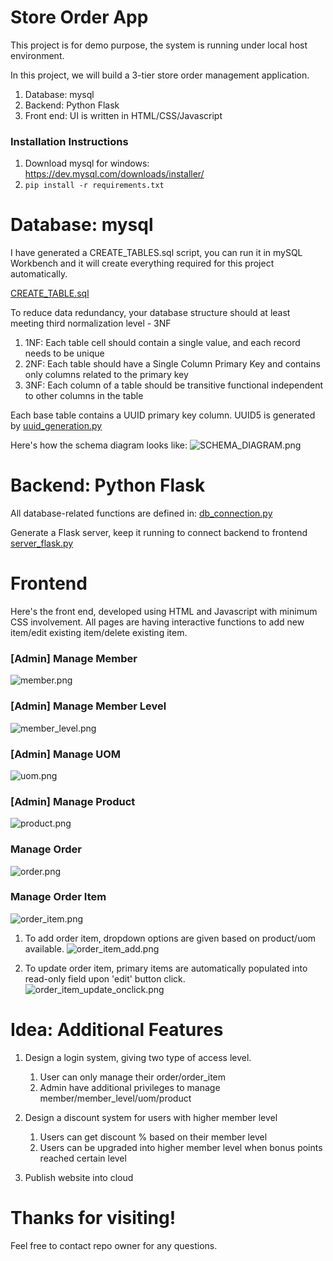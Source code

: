 # Store Order App

This project is for demo purpose, the system is running under local host environment.

In this project, we will build a 3-tier store order management application.
1. Database: mysql
2. Backend: Python Flask
3. Front end: UI is written in HTML/CSS/Javascript


### Installation Instructions
1. Download mysql for windows: https://dev.mysql.com/downloads/installer/
2. `pip install -r requirements.txt`



# Database: mysql

I have generated a CREATE_TABLES.sql script, you can run it in mySQL Workbench and it will create everything required for this project automatically.

[CREATE_TABLE.sql](/Database/CREATE%20TABLES.sql)

To reduce data redundancy, your database structure should at least meeting third normalization level - 3NF
1. 1NF: Each table cell should contain a single value, and each record needs to be unique
2. 2NF: Each table should have a Single Column Primary Key and contains only columns related to the primary key
3. 3NF: Each column of a table should be transitive functional independent to other columns in the table

Each base table contains a UUID primary key column. 
UUID5 is generated by [uuid_generation.py](/Backend/uuid_generation.py)

Here's how the schema diagram looks like:
![SCHEMA_DIAGRAM.png](/Database/SCHEMA_DIAGRAM.png)



# Backend: Python Flask
All database-related functions are defined in:
[db_connection.py](Backend/db_connection.py)

Generate a Flask server, keep it running to connect backend to frontend
[server_flask.py](/Frontend/server_flask.py)

   

# Frontend 
Here's the front end, developed using HTML and Javascript with minimum CSS involvement. All pages are having interactive functions to add new item/edit existing item/delete existing item.

### [Admin] Manage Member
![member.png](/Misc/member.PNG)

### [Admin] Manage Member Level
![member_level.png](/Misc/member_level.PNG)

### [Admin] Manage UOM
![uom.png](/Misc/uom.PNG)

### [Admin] Manage Product
![product.png](/Misc/product.PNG)

### Manage Order
![order.png](/Misc/order.PNG)

### Manage Order Item
![order_item.png](/Misc/order_item.PNG)

1. To add order item, dropdown options are given based on product/uom available.
![order_item_add.png](/Misc/order_item_add.PNG)

2. To update order item, primary items are automatically populated into read-only field upon 'edit' button click.
![order_item_update_onclick.png](/Misc/order_item_update_onclick.PNG)


# Idea: Additional Features 
1. Design a login system, giving two type of access level.
   1. User can only manage their order/order_item
   2. Admin have additional privileges to manage member/member_level/uom/product

2. Design a discount system for users with higher member level
   1. Users can get discount % based on their member level
   2. Users can be upgraded into higher member level when bonus points reached certain level

3. Publish website into cloud

# Thanks for visiting! 
Feel free to contact repo owner for any questions.
